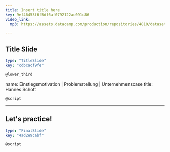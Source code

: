 ```yaml
---
title: Insert title here
key: 9ef46453f6f5df6af0792122ac091c86
video_link:
  mp3: https://assets.datacamp.com/production/repositories/4810/datasets/d1b8fca71d9c6d18b223b6effa35f61c16b0eff1/Five%20Armies.mp3

---
```

## Title Slide

```yaml
type: "TitleSlide"
key: "cdbcacf9fe"
```

`@lower_third`

name: Einstiegsmotivation | Problemstellung | Unternehmenscase
title: Hannes Schott


`@script`



---
## Let's practice!

```yaml
type: "FinalSlide"
key: "4ad2e9cabf"
```

`@script`


